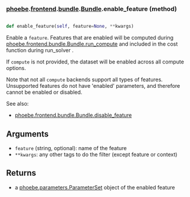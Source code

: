 ### [phoebe](phoebe.md).[frontend](phoebe.frontend.md).[bundle](phoebe.frontend.bundle.md).[Bundle](phoebe.frontend.bundle.Bundle.md).enable_feature (method)


```py

def enable_feature(self, feature=None, **kwargs)

```



Enable a `feature`.  Features that are enabled will be computed
during [phoebe.frontend.bundle.Bundle.run_compute](phoebe.frontend.bundle.Bundle.run_compute.md) and included in the cost function
during run_solver .

If `compute` is not provided, the dataset will be enabled across all
compute options.

Note that not all `compute` backends support all types of features.
Unsupported features do not have 'enabled' parameters, and therefore
cannot be enabled or disabled.

See also:
* [phoebe.frontend.bundle.Bundle.disable_feature](phoebe.frontend.bundle.Bundle.disable_feature.md)

Arguments
-----------
* `feature` (string, optional): name of the feature
* `**kwargs`:  any other tags to do the filter
    (except feature or context)

Returns
---------
* a [phoebe.parameters.ParameterSet](phoebe.parameters.ParameterSet.md) object of the enabled feature

